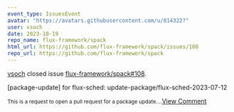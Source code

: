 ```yaml
---
event_type: IssuesEvent
avatar: "https://avatars.githubusercontent.com/u/814322?"
user: vsoch
date: 2023-10-19
repo_name: flux-framework/spack
html_url: https://github.com/flux-framework/spack/issues/108
repo_url: https://github.com/flux-framework/spack
---
```


<a href='https://github.com/vsoch' target='_blank'>vsoch</a> closed issue <a href='https://github.com/flux-framework/spack/issues/108' target='_blank'>flux-framework/spack#108</a>.

<p>[package-update] for flux-sched: update-package/flux-sched-2023-07-12</p><small>This is a request to open a pull request for a package update....</small><a href='https://github.com/flux-framework/spack/issues/108' target='_blank'>View Comment</a>